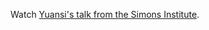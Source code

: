 Watch [Yuansi's talk from the Simons Institute](https://simons.berkeley.edu/events/breakthroughs-almost-constant-lower-bound-isoperimetric-coefficient-kls-conjecture-0).
